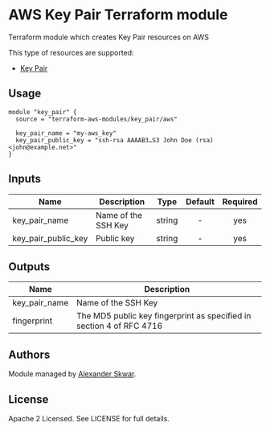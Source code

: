 # AWS Key Pair Terraform module

Terraform module which creates Key Pair resources on AWS

This type of resources are supported:

* [Key Pair](https://www.terraform.io/docs/providers/aws/r/key_pair.html)

## Usage

```hcl
module "key_pair" {
  source = "terraform-aws-modules/key_pair/aws"

  key_pair_name = "my-aws_key"
  key_pair_public_key = "ssh-rsa AAAAB3…S3 John Doe (rsa) <john@example.net>"
}
```

<!-- BEGINNING OF PRE-COMMIT-TERRAFORM DOCS HOOK -->

## Inputs

| Name | Description | Type | Default | Required |
|------|-------------|:----:|:-----:|:-----:|
| key_pair_name | Name of the SSH Key | string | - | yes |
| key_pair_public_key | Public key | string | - | yes |

## Outputs

| Name | Description |
|------|-------------|
| key_pair_name | Name of the SSH Key |
| fingerprint | The MD5 public key fingerprint as specified in section 4 of RFC 4716 |

<!-- END OF PRE-COMMIT-TERRAFORM DOCS HOOK -->

## Authors

Module managed by [Alexander Skwar](https://github.com/alexs77).

## License

Apache 2 Licensed. See LICENSE for full details.
